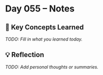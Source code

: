 # Day 055 – Notes

## 🔑 Key Concepts Learned

_TODO: Fill in what you learned today._

## 💡 Reflection

_TODO: Add personal thoughts or summaries._

